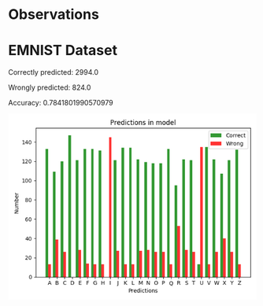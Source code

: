 # Observations

# EMNIST Dataset

Correctly predicted: 2994.0

Wrongly predicted: 824.0

Accuracy: 0.7841801990570979

![Chart](./doc/emnist.png "Logo Title Text 1")